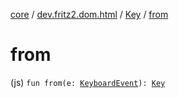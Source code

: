 [core](../../index.md) / [dev.fritz2.dom.html](../index.md) / [Key](index.md) / [from](./from.md)

# from

(js) `fun from(e: `[`KeyboardEvent`](https://kotlinlang.org/api/latest/jvm/stdlib/org.w3c.dom.events/-keyboard-event/index.html)`): `[`Key`](index.md)